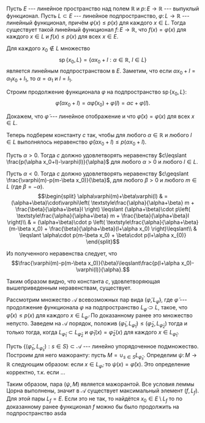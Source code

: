 Пусть $E$ --- линейное пространство над полем $\mathbb{R}$ и $p\colon E\to\mathbb{R}$ --- выпуклый функционал.
Пусть $L\subset E$ --- линейное подпространство, $\varphi\colon L\to \mathbb{R}$ --- линейный функционал, причём $\varphi(x)\leqslant p(x)$ для каждого $x\in L$. Тогда существует такой линейный функционал $f\colon E\to\mathbb{R}$, что $f(x)=\varphi(x)$ для каждого $x\in L$ и $f(x)\leqslant p(x)$ для всех $x\in E$.

Для каждого $x_0\notin L$ множество $$\mathop{\mathrm{sp}}\{x_0,L\}=\left\lbrace \alpha x_0+l : \alpha\in\mathbb{R},\ l\in L \right\rbrace$$ является линейным подпространством в $E$. 
Заметим, что если $\alpha x_0+l = \alpha_1 x_0 +l_1$, то $\alpha = \alpha_1$ и $l=l_1$.

Строим продолжение функционала $\varphi$ на подпространство $\mathop{\mathrm{sp}}\{x_0,L\}$: $$\tilde{\varphi}(\alpha x_0 + l)=\alpha\tilde{\varphi}(x_0)+\varphi(l) = \alpha c+\varphi(l).$$

Докажем, что $\tilde{\varphi}$ --- линейное отображение и что $\tilde{\varphi}(x)=\varphi(x)$ для всех $x\in L$.

Теперь подберем константу $c$ так, чтобы для любого $\alpha\in\mathbb{R}$ и любого $l\in L$ выполнялось неравенство $\tilde{\varphi}(\alpha x_0+l)\leqslant p(\alpha x_0+l)$.

Пусть $\alpha>0$. Тогда $c$ должно удовлетворять неравенству $c\leqslant \frac{p(\alpha x_0+l)-\varphi(l)}{\alpha}$ для любого $\alpha>0$ и любого $l\in L$.

Пусть $\alpha<0$. Тогда $c$ должно удовлетворять неравенству $c\geqslant \frac{\varphi(m)-p(m-\beta x_0)}{\beta}$, для любого $\beta>0$ и любого $m\in L$ (где $\beta = -\alpha$). $$\begin{split} \alpha\varphi(m)+\beta\varphi(l) & = 
(\alpha+\beta)\cdot\varphi\left( \textstyle\frac{\alpha}{\alpha+\beta} m + \frac{\beta}{\alpha+\beta}l \right) \leqslant (\alpha+\beta)\cdot p\left( \textstyle\frac{\alpha}{\alpha+\beta} m + \frac{\beta}{\alpha+\beta}l \right)\\
 & = (\alpha+\beta)\cdot p \left( \textstyle\frac{\alpha}{\alpha+\beta} (m-\beta x_0) + \frac{\beta}{\alpha+\beta}(l+\alpha x_0) \right)\leqslant\\ & \leqslant \alpha\cdot p(m-\beta x_0) + \beta\cdot p(l+\alpha x_{0)} \end{split}$$

Из полученного неравенства следует, что $$\frac{\varphi(m)-p(m-\beta x_0)}{\beta}\leqslant\frac{p(l+\alpha x_0)-\varphi(l)}{\alpha}.$$

Таким образом видно, что константа $c$, удовлетворяющая вышеприведенным неравенствам, существует.

Рассмотрим множество $\mathcal{A}$ всевозможных пар вида $(\tilde{\varphi},L_{\tilde{\varphi}})$, где $\tilde{\varphi}$ --- продолжение функционала $\varphi$ на подпространство $L_{\tilde{\varphi}}\supset L$, такое, что
$\tilde{\varphi}(x)\leqslant p(x)$ для каждого $x\in L_{\tilde{\varphi}}$. 
По доказанному ранее это множество непусто. 
Заведем на $\mathcal{A}$ порядок, положив $(\tilde{\varphi}_1, L_{\tilde{\varphi}_1})\leqslant (\tilde{\varphi}_2, L_{\tilde{\varphi}_2})$
тогда и только тогда, когда $L_{\tilde{\varphi}_1}\subset L_{\tilde{\varphi}_2}$ и
$\tilde{\varphi}_1 (x) = \tilde{\varphi}_2 (x)$ для каждого $x\in L_{\tilde{\varphi}_1}$.

Пусть $\left\lbrace (\tilde{\varphi}_s, L_{\tilde{\varphi}_s}) : s\in S \right\rbrace\subset\mathcal{A}$ --- линейно упорядоченное подмножество. Построим для него мажоранту: 
пусть $M=\cup_{s\in S} L_{\tilde{\varphi}_s}$. 
Определим $\psi\colon M\to\mathbb{R}$ следующим образом: если $x\in L_{\tilde{\varphi}}$, то $\psi(x)=\tilde{\varphi}(x)$. 
Это определение корректно, т.к. если \...

Таким образом, пара $(\psi,M)$ является мажорантой. 
Все условия леммы Цорна выполнены, значит в $\mathcal{A}$ существует максимальный элемент $(f,L_f)$. 
Для этой пары $L_f=E$. Если это не так, то найдётся $x_0\in E\setminus L_f$ то по доказанному ранее функционал $f$ можно бы было продолжить на подпространство asda